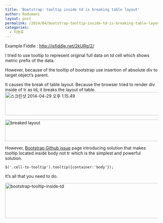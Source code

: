 ```yaml
---
title: 'Bootstrap: tooltip inside td is breaking table layout'
author: Rodumani
layout: post
permalink: /2014/04/bootstrap-tooltip-inside-td-is-breaking-table-layout/
categories:
  - 미분류
---
```

Example Fiddle : <a href="http://jsfiddle.net/2kURg/2/" target="_blank">http://jsfiddle.net/2kURg/2/</a>

I tried to use tooltip to represent original full data on td cell which shows metric prefix of the data.

However, because of the tooltip of bootstrap use insertion of absolute div to target object&#8217;s parent. 

It causes the break of table layout. Because the browser tried to render div inside of tr as td, it breaks the layout of table.  
<img src="https://rodumani.kr/wp-content/uploads/2014/04/스크린샷-2014-04-29-오후-1.15.49.png" alt="스크린샷 2014-04-29 오후 1.15.49" width="550" height="76" class="aligncenter size-full wp-image-278" />  
  
<img src="https://rodumani.kr/wp-content/uploads/2014/04/스크린샷-2014-04-29-오후-1.18.45.png" alt="breaked layout" width="550" height="71" class="aligncenter size-full wp-image-279" />

However, <a href="https://github.com/twbs/bootstrap/issues/5687" target="_blank">Bootstrap Github issue</a> page introducing solution that makes tooltip located inside body not tr which is the simplest and powerful solution. 

`$('.cell-to-tooltip').tooltip({container:'body'});`

It&#8217;s all that you need to do. 

[<img src="https://rodumani.kr/wp-content/uploads/2014/04/스크린샷-2014-04-29-오후-1.31.43.png" alt="bootstrap-tooltip-inside-td" width="551" height="116" class="aligncenter size-full wp-image-286" />][1]

 [1]: https://rodumani.kr/wp-content/uploads/2014/04/스크린샷-2014-04-29-오후-1.31.43.png